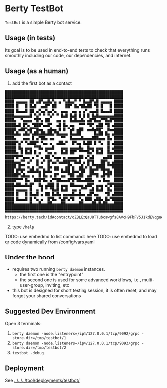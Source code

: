 # Berty TestBot

`TestBot` is a simple Berty bot service.

## Usage (in tests)

Its goal is to be used in end-to-end tests to check that everything runs smoothly including our code, our dependencies, and internet.

## Usage (as a human)

1. add the first bot as a contact

[embedmd]:# (../../../config/.tmp/qr-testbot.txt txt)
```txt
█████████████████████████████████████████████████████
█████████████████████████████████████████████████████
████ ▄▄▄▄▄ ██ ▄█▀▄▄█▄▀▄ ▄ ▀▄█▄▄▀ ▀ █▄▄█▀▄█ ▄▄▄▄▄ ████
████ █   █ █▄█  ▄▄█▀ ██    ██▀ █▄▀██▄██ ▀█ █   █ ████
████ █▄▄▄█ ██ ▄▀▄▄▀▄▄▀▄  ▄▄▄  ▄▄ ▄ ▄▀ ▄▄▄█ █▄▄▄█ ████
████▄▄▄▄▄▄▄█ ▀▄▀ ▀ ▀▄▀ ▀ █▄█ █▄█ █ █ █ █▄█▄▄▄▄▄▄▄████
████▄  ▀▄▄▄▄ ▀█▀▄ ██   ▄▄ ▄  █▄█▄▄█▄ ▄█▀█▄▄▀▀█▄█▀████
█████▄█ █▀▄ ▀███▀▄▄█▀  ▄█ █▄ ▄▄  ▀▀▀ ▀█▀ ▄██ ▀█ ▄████
█████ ▄██▀▄█▀▀█▄▄  ▄█▄▄ █ █ ▀▄█ ▄██  ▄▄█▄██▀  █▄▄████
████▄█▄ ▄█▄▀▄██▄██▄██▄▀█▄▄▄▄ █▄▄██      █▄██ █▄ ▄████
████▄   ▄▄▄ █ ▄▀██▄ ▄▄   ▀▀  █▄▄▄▄█▄▄▄▄███▄▄▄ █▄ ████
█████▀▄▀ ▀▄███▀ ▀▄▄ ▄  ▄██▄▀  █▀▄▄ █▄██ █ ▀▄  █ ▄████
█████ █▄ ▄▄▄ ▀▀█▄ ▄▄▄█   ▄▄▄ ▄▄▄▄█▄  █▄▄ ▄▄▄  █ ▄████
█████▄ █ █▄█ █ ▄  ▀▄▄ ▄  █▄█ ██▀ ▀▀▀▀█▄▀ █▄█  █▄▄████
████▀█▀▀▄▄▄ ▄ ▀ ▄ ██ ▀▄▄▄ ▄ ▄▄▄▄▄██ ▄▀▄█    ▄▄██ ████
████▄▄▄▀▀ ▄▀  █ ▄▀ █▀▄▄▀▄▄███▀▀█▄█ ▄ █▀█   ██▀▄ ▄████
█████ █▀▀ ▄ ▄ ▀▄▄  █▄ ▄▄   ▄█▀▄  ▄█ ▄▀▄▀▀████ ▀▀█████
████ █▀█▀ ▄██▄█▄ █▄█▄ ▀▀ █▄██ █▄▄▀██  ██▀▀ ▀█▀█▄ ████
██████▀▄█▄▄ ▄  █ █▄ ▄ █▀ ▄▄ ▀██ ▄██  ▄█▀▀█ ▄█▀█▀ ████
█████▀▀▀ █▄  ███▀█▄ ▄▀▀██▄▄▄█▀█▀██▄▄███▄  ▄ █▄▄  ████
████▄██▄▄█▄█▀  █▄ ▄███ █ ▄▄▄ ██▄▄▄▄ ▄██▀ ▄▄▄ ▄▀█▀████
████ ▄▄▄▄▄ █  ▄ █ ▀ ▀█▄█ █▄█  ▄▄ ▄▀▀▀ ▄█ █▄█  █▄ ████
████ █   █ █▄▄█ ▄ ██ █▄█▄ ▄▄▄▄█▄▄█▄▄ ▄█▀▄▄   ▀█ ▄████
████ █▄▄▄█ █ ▀▄ ▄  █▀█▄ ▀▄█▀▄▀█  ▀▄ ███ ▄██▄ █▄▀█████
████▄▄▄▄▄▄▄█▄▄▄█▄▄▄██▄▄▄▄██▄▄▄▄▄▄██▄▄▄▄██▄█▄██▄▄▄████
█████████████████████████████████████████████████████
▀▀▀▀▀▀▀▀▀▀▀▀▀▀▀▀▀▀▀▀▀▀▀▀▀▀▀▀▀▀▀▀▀▀▀▀▀▀▀▀▀▀▀▀▀▀▀▀▀▀▀▀▀
https://berty.tech/id#contact/oZBLExQaU8TTubcawgfs8AVcH9FbFV5J1kdEVqgueBaFCMWsADV341pCv26zcHMv3GaTL6UHPzVoHzLoereFQLmBGAh2QKb/name=TestBot
```

2. type `/help`

TODO: use embedmd to list commands here
TODO: use embedmd to load qr code dynamically from /config/vars.yaml

## Under the hood

* requires two running `berty daemon` instances.
  * the first one is the "entrypoint"
  * the second one is used for some advanced workflows, i.e., multi-user-group, inviting, etc
* this bot is designed for short testing session, it is often reset, and may forgot your shared conversations

## Suggested Dev Environment

Open 3 terminals:

1. `berty daemon -node.listeners=/ip4/127.0.0.1/tcp/9092/grpc -store.dir=/tmp/testbot/1`
2. `berty daemon -node.listeners=/ip4/127.0.0.1/tcp/9093/grpc -store.dir=/tmp/testbot/2`
3. `testbot -debug`

## Deployment

See [../../../tool/deployments/testbot/](../../../tool/deployments/testbot/)
